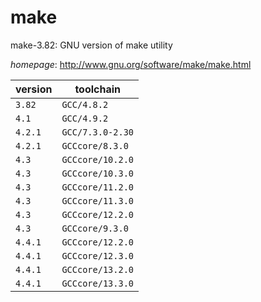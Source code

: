 # make

make-3.82: GNU version of make utility

*homepage*: <http://www.gnu.org/software/make/make.html>

version | toolchain
--------|----------
``3.82`` | ``GCC/4.8.2``
``4.1`` | ``GCC/4.9.2``
``4.2.1`` | ``GCC/7.3.0-2.30``
``4.2.1`` | ``GCCcore/8.3.0``
``4.3`` | ``GCCcore/10.2.0``
``4.3`` | ``GCCcore/10.3.0``
``4.3`` | ``GCCcore/11.2.0``
``4.3`` | ``GCCcore/11.3.0``
``4.3`` | ``GCCcore/12.2.0``
``4.3`` | ``GCCcore/9.3.0``
``4.4.1`` | ``GCCcore/12.2.0``
``4.4.1`` | ``GCCcore/12.3.0``
``4.4.1`` | ``GCCcore/13.2.0``
``4.4.1`` | ``GCCcore/13.3.0``
